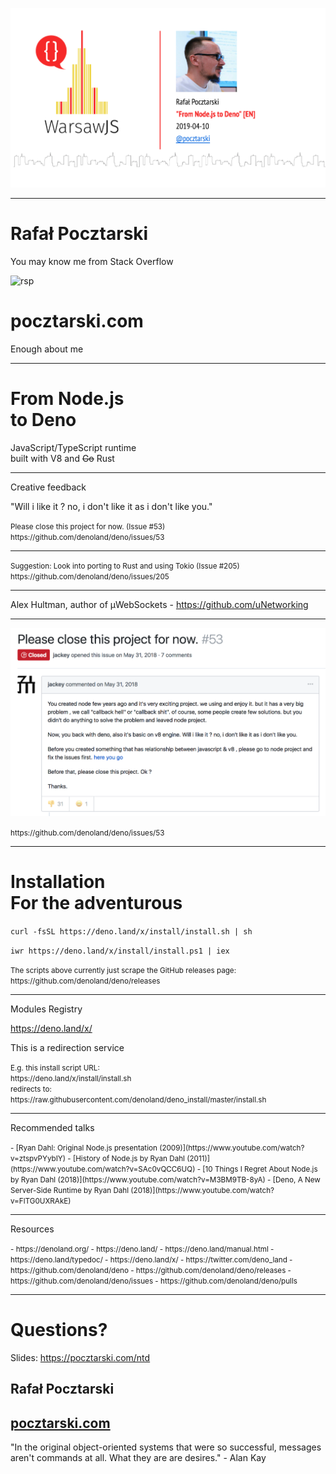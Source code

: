 ![From Node.js to Deno](title.png)

---

# Rafał Pocztarski

You may know me from Stack Overflow

![rsp](https://stackexchange.com/users/flair/303952.png)

# pocztarski.com

Enough about me

---

# From Node.js<br>to Deno

JavaScript/TypeScript runtime<br>
built with V8 and ~~Go~~ Rust

---

Creative feedback 

"Will i like it ? no, i don't like it as i don't like you."

<small>
Please close this project for now. (Issue #53)<br>
https://github.com/denoland/deno/issues/53
</small>

---

<small>
Suggestion: Look into porting to Rust and using Tokio (Issue #205)<br>
https://github.com/denoland/deno/issues/205
</small>

---

Alex Hultman, author of µWebSockets - https://github.com/uNetworking

---

![](deno-issue-53.png)

<small>
https://github.com/denoland/deno/issues/53
</small>

---

# Installation<br>For the adventurous

`curl -fsSL https://deno.land/x/install/install.sh | sh`

`iwr https://deno.land/x/install/install.ps1 | iex`

<small>
The scripts above currently just scrape the GitHub releases page:<br>
https://github.com/denoland/deno/releases
</small>

---

Modules Registry

https://deno.land/x/

This is a redirection service

<small>
E.g. this install script URL:<br>
https://deno.land/x/install/install.sh<br>
redirects to:<br>
https://raw.githubusercontent.com/denoland/deno_install/master/install.sh
</small>

---

Recommended talks

<small>
- [Ryan Dahl: Original Node.js presentation (2009)](https://www.youtube.com/watch?v=ztspvPYybIY)
- [History of Node.js by Ryan Dahl (2011)](https://www.youtube.com/watch?v=SAc0vQCC6UQ)
- [10 Things I Regret About Node.js by Ryan Dahl (2018)](https://www.youtube.com/watch?v=M3BM9TB-8yA)
- [Deno, A New Server-Side Runtime by Ryan Dahl (2018)](https://www.youtube.com/watch?v=FlTG0UXRAkE)
</small>

---

Resources

<small>
- https://denoland.org/
- https://deno.land/
- https://deno.land/manual.html
- https://deno.land/typedoc/
- https://deno.land/x/
- https://twitter.com/deno_land
- https://github.com/denoland/deno
- https://github.com/denoland/deno/releases
- https://github.com/denoland/deno/issues
- https://github.com/denoland/deno/pulls

</small>

---

# Questions?

Slides: https://pocztarski.com/ntd

## Rafał Pocztarski

## [pocztarski.com](https://pocztarski.com)

"In the original object-oriented systems that were so successful,
messages aren't commands at all. What they are are desires." - Alan Kay
